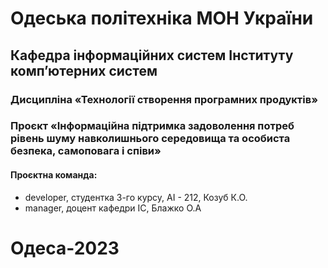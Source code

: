 # Одеська політехніка МОН України

## Кафедра інформаційних систем Інституту комп’ютерних систем

### Дисципліна «Технології створення програмних продуктів»

### Проєкт «Інформаційна підтримка задоволення потреб рівень шуму навколишнього середовища та особиста безпека, самоповага і співи»

#### Проєктна команда:
- developer, студентка 3-го курсу, АІ - 212, Козуб К.О.
- manager, доцент кафедри ІС, Блажко О.А

# Одеса-2023

